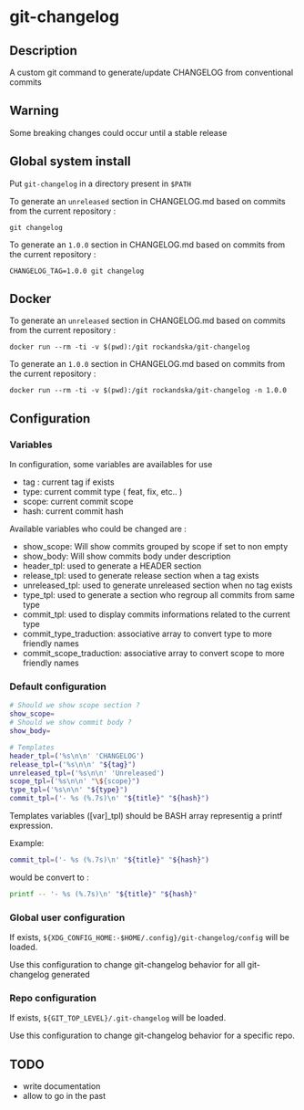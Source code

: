 # git-changelog

## Description

A custom git command to generate/update CHANGELOG from conventional commits

## Warning

Some breaking changes could occur until a stable release

## Global system install

Put `git-changelog` in a directory present in `$PATH`

To generate an `unreleased` section in CHANGELOG.md based on commits from the current repository :

```
git changelog
```

To generate an `1.0.0` section in CHANGELOG.md based on commits from the current repository :

```
CHANGELOG_TAG=1.0.0 git changelog
```

## Docker

To generate an `unreleased` section in CHANGELOG.md based on commits from the current repository :

```
docker run --rm -ti -v $(pwd):/git rockandska/git-changelog
```

To generate an `1.0.0` section in CHANGELOG.md based on commits from the current repository :

```
docker run --rm -ti -v $(pwd):/git rockandska/git-changelog -n 1.0.0
```

## Configuration

### Variables

In configuration, some variables are availables for use

- tag : current tag if exists
- type: current commit type ( feat, fix, etc.. )
- scope: current commit scope
- hash: current commit hash

Available variables who could be changed are :

- show_scope: Will show commits grouped by scope if set to non empty
- show_body: Will show commits body under description
- header_tpl: used to generate a HEADER section
- release_tpl: used to generate release section when a tag exists
- unreleased_tpl: used to generate unreleased section when no tag exists
- type_tpl: used to generate a section who regroup all commits from same type
- commit_tpl: used to display commits informations related to the current type
- commit_type_traduction: associative array to convert type to more friendly names
- commit_scope_traduction: associative array to convert scope to more friendly names

### Default configuration

```bash
# Should we show scope section ?
show_scope=
# Should we show commit body ?
show_body=

# Templates
header_tpl=('%s\n\n' 'CHANGELOG')
release_tpl=('%s\n\n' "${tag}")
unreleased_tpl=('%s\n\n' 'Unreleased')
scope_tpl=('%s\n\n' "\${scope}")
type_tpl=('%s\n\n' "${type}")
commit_tpl=('- %s (%.7s)\n' "${title}" "${hash}")
```

Templates variables ([var]_tpl) should be BASH array representig a printf expression.

Example:

```bash
commit_tpl=('- %s (%.7s)\n' "${title}" "${hash}")
```

would be convert to :

```bash
printf -- '- %s (%.7s)\n' "${title}" "${hash}"
```

### Global user configuration

If exists, `${XDG_CONFIG_HOME:-$HOME/.config}/git-changelog/config` will be
loaded.

Use this configuration to change git-changelog behavior for all git-changelog generated

### Repo configuration

If exists, `${GIT_TOP_LEVEL}/.git-changelog` will be loaded.

Use this configuration to change git-changelog behavior for a specific repo.

## TODO

- write documentation
- allow to go in the past
